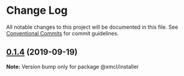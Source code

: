 # Change Log

All notable changes to this project will be documented in this file.
See [Conventional Commits](https://conventionalcommits.org) for commit guidelines.

## [0.1.4](https://github.com/ci010/ts-minecraft/compare/@xmcl/installer@0.1.3...@xmcl/installer@0.1.4) (2019-09-19)

**Note:** Version bump only for package @xmcl/installer

